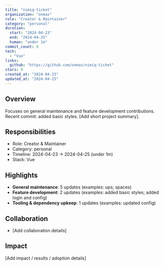 ```yaml
---
title: "nimiq-ticket"
organization: "onmax"
role: "Creator & Maintainer"
category: "personal"
duration:
  start: "2024-04-23"
  end: "2024-04-25"
  human: "under 1m"
commit_count: 8
tech:
  - "Vue"
links:
  github: "https://github.com/onmax/nimiq-ticket"
stars: 0
created_at: "2024-04-23"
updated_at: "2024-04-25"
---
```

## Overview
Focuses on general maintenance and feature development contributions. Recent commit: added basic styles. [Add short project summary].

## Responsibilities
- Role: Creator & Maintainer
- Category: personal
- Timeline: 2024-04-23 -> 2024-04-25 (under 1m)
- Stack: Vue

## Highlights
- **General maintenance**: 5 updates (examples: ups; spaces)
- **Feature development**: 2 updates (examples: added basic styles; added login and config)
- **Tooling & dependency upkeep**: 1 updates (examples: updated config)

## Collaboration
- [Add collaboration details]

## Impact
[Add impact / results / adoption details]
